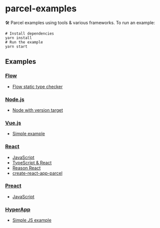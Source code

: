 # parcel-examples

🛠 Parcel examples using tools & various frameworks. To run an example:

```shell
# Install dependencies
yarn install
# Run the example
yarn start
```

## Examples

### [Flow](https://flow.org)

- [Flow static type checker](flow)

### [Node.js](https://nodejs.org/)

- [Node with version target](node)

### [Vue.js](https://vuejs.org)

- [Simple example](vue)

### [React](https://reactjs.org)

- [JavaScript](react)
- [TypeScript & React](typescript-react)
- [Reason React](reason-react)
- [create-react-app-parcel](https://github.com/sw-yx/create-react-app-parcel)

### [Preact](https://preactjs.com/)

- [JavaScript](preact)

### [HyperApp](https://hyperapp.js.org/)

- [Simple JS example](hyperapp)
